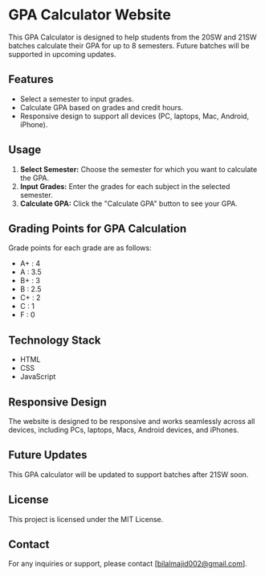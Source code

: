 <h1>GPA Calculator Website</h1>

This GPA Calculator is designed to help students from the 20SW and 21SW batches calculate their GPA for up to 8 semesters. Future batches will be supported in upcoming updates.

<h2>Features</h2> 

- Select a semester to input grades.
- Calculate GPA based on grades and credit hours.
- Responsive design to support all devices (PC, laptops, Mac, Android, iPhone).

<h2>Usage</h2>

1. <b>Select Semester:</b> Choose the semester for which you want to calculate the GPA.
2. <b>Input Grades:</b> Enter the grades for each subject in the selected semester.
3. <b>Calculate GPA:</b> Click the "Calculate GPA" button to see your GPA.

<h2>Grading Points for GPA Calculation</h2>

Grade points for each grade are as follows:

- A+ : 4
- A : 3.5
- B+ : 3
- B : 2.5
- C+ : 2
- C : 1
- F : 0

<h2>Technology Stack</h2>

- HTML
- CSS
- JavaScript

<h2>Responsive Design</h2>

The website is designed to be responsive and works seamlessly across all devices, including PCs, laptops, Macs, Android devices, and iPhones.

<h2>Future Updates</h2>

This GPA calculator will be updated to support batches after 21SW soon.

<h2>License</h2>

This project is licensed under the MIT License.

<h2>Contact</h2>

For any inquiries or support, please contact [bilalmajid002@gmail.com].
